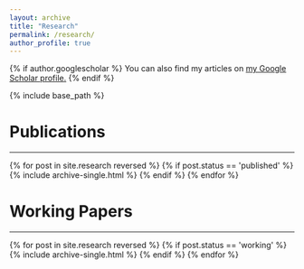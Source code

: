 ```yaml
---
layout: archive
title: "Research"
permalink: /research/
author_profile: true
---
```


{% if author.googlescholar %}
  You can also find my articles on <u><a href="{{author.googlescholar}}">my Google Scholar profile</a>.</u>
{% endif %}

{% include base_path %}

<div><h1> Publications </h1></div>
<hr style="border-color:black;">
{% for post in site.research reversed %}
  {% if post.status == 'published' %}
    {% include archive-single.html %}
  {% endif %}
{% endfor %}

<div><h1> Working Papers </h1> </div>
<hr style="border-color:black;">
{% for post in site.research reversed %}
  {% if post.status == 'working' %}
    {% include archive-single.html %}
  {% endif %}
{% endfor %}
